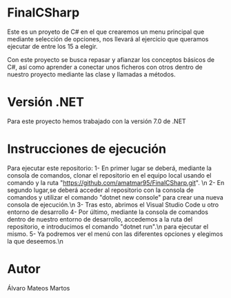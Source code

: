 # FinalCSharp

Este es un proyeto de C# en el que crearemos un menu principal que mediante selección de opciones, nos llevará al ejercicio que queramos ejecutar de entre los 15 a elegir.

Con este proyecto se busca repasar y afianzar los conceptos básicos de C#, así como aprender a conectar unos ficheros con otros dentro de nuestro proyecto mediante las clase y llamadas a métodos.

# Versión .NET

Para este proyecto hemos trabajado con la versión 7.0 de .NET

# Instrucciones de ejecución

Para ejecutar este repositorio:
  1- En primer lugar se deberá, mediante la consola de comandos, clonar el repositorio en el equipo local usando el comando y la ruta "https://github.com/amatmar95/FinalCSharp.git". \n
  2- En segundo lugar,se deberá acceder al repositorio con la consola de comandos y utilizar el comando "dotnet new console" para crear una nueva consola de ejecución.\n
  3- Tras esto, abrimos el Visual Studio Code u otro entorno de desarrollo
  4- Por último, mediante la consola de comandos dentro de nuestro entorno de desarrollo, accedemos a la ruta del repositorio, e introducimos el comando "dotnet run".\n  para ejecutar el mismo.
  5- Ya podremos ver el menú con las diferentes opciones y elegimos la que deseemos.\n

# Autor

Álvaro Mateos Martos

